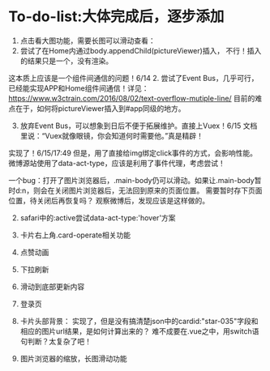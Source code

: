 # To-do-list:大体完成后，逐步添加

1. 点击看大图功能，需要长图可以滑动查看：
  1. 尝试了在Home内通过body.appendChild(pictureViewer)插入，
  不行！插入的结果只是一个<picture-viewer></picture-viewer>，没有渲染。

  这本质上应该是一个组件间通信的问题！6/14
  2. 尝试了Event Bus，几乎可行，已经能实现APP和Home组件间通信！详见：https://www.w3ctrain.com/2016/08/02/text-overflow-mutiple-line/
  目前的难点在于，如何将pictureViewer插入到#app同级的地方。

  3. 放弃Event Bus，可以想象到日后不便于拓展维护。直接上Vuex！6/15
  文档里说：“Vuex就像眼镜，你会知道何时需要他。”真是精辟！

  实现了！6/15/17:49
  但是，用了直接给img绑定click事件的方式，会影响性能。
  微博源站使用了data-act-type，应该是利用了事件代理，考虑尝试！

  一个bug：打开了图片浏览器后，.main-body仍可以滑动。如果让.main-body暂时d:n，则会在关闭图片浏览器后，无法回到原来的页面位置。
  需要暂时存下页面位置，待关闭后再恢复吗？
  观察微博后，发现应该是这样做的。

2. safari中的:active尝试data-act-type:'hover'方案

3. 卡片右上角.card-operate相关功能

4. 点赞动画

5. 下拉刷新

6. 滑动到底部更新内容

7. 登录页

8. 卡片头部背景：
实现了，但是没有搞清楚json中的cardid:"star-035"字段和相应的图片url结果，是如何计算出来的？
难不成要在.vue之中，用switch语句判断？太复杂了吧！

9. 图片浏览器的缩放，长图滑动功能
